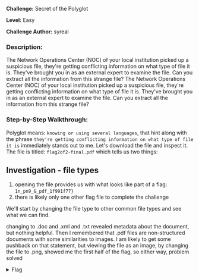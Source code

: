 **Challenge:** Secret of the Polyglot

**Level:** Easy

**Challenge Author:** syreal

### Description: 

The Network Operations Center (NOC) of your local institution picked up a suspicious file, they're getting conflicting information on what type of file it is. They've brought you in as an external expert to examine the file. Can you extract all the information from this strange file? The Network Operations Center (NOC) of your local institution picked up a suspicious file, they're getting conflicting information on what type of file it is. They've brought you in as an external expert to examine the file. Can you extract all the information from this strange file?

### Step-by-Step Walkthrough:
Polyglot means: `knowing or using several languages`, that hint along with the phrase `they're getting conflicting information on what type of file it is` immediately stands out to me. Let's download the file and inspect it. The file is titled: `flag2of2-final.pdf` which tells us two things:

## Investigation - file types

1. opening the file provides us with what looks like part of a flag: `1n_pn9_&_pdf_1f991f77}`
2. there is likely only one other flag file to complete the challenge

We'll start by changing the file type to other common file types and see what we can find.

changing to .doc and .xml and .txt revealed metadata about the document, but nothing helpful. Then I remembered that .pdf files are non-structured documents with some similarities to images. I am likely to get some pushback on that statement, but viewing the file as an image, by changing the file to .png, showed me the first half of the flag, so either way, problem solved

<details><summary>Flag</summary>
    <pre>
    picoCTF{f1u3n7_1n_pn9_&_pdf_1f991f77}
    </pre>
   </details>